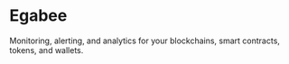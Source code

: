 # Egabee
Monitoring, alerting, and analytics for your blockchains, smart contracts, tokens, and wallets.
